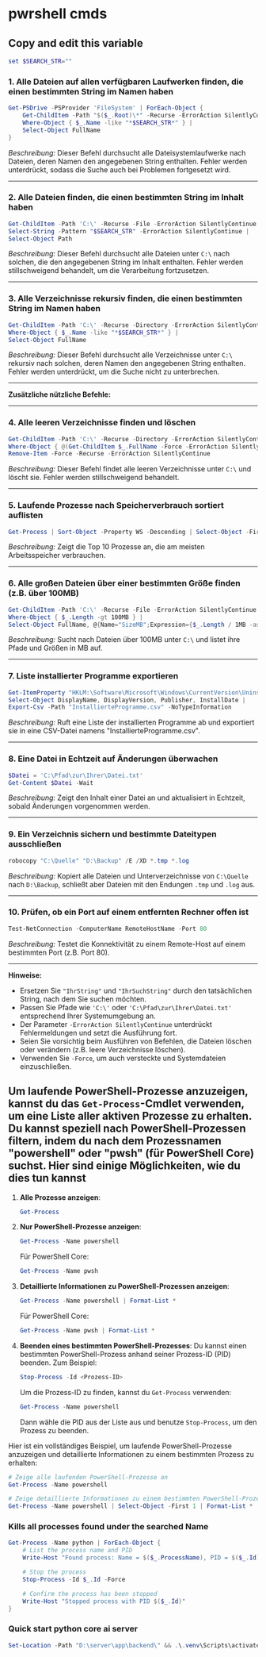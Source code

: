 # pwrshell cmds

## Copy and edit this variable

```powershell
set $SEARCH_STR=""
```

### **1. Alle Dateien auf allen verfügbaren Laufwerken finden, die einen bestimmten String im Namen haben**

```powershell
Get-PSDrive -PSProvider 'FileSystem' | ForEach-Object {
    Get-ChildItem -Path "$($_.Root)\*" -Recurse -ErrorAction SilentlyContinue -Force |
    Where-Object { $_.Name -like "*$SEARCH_STR*" } |
    Select-Object FullName
}
```

_Beschreibung:_ Dieser Befehl durchsucht alle Dateisystemlaufwerke nach Dateien, deren Namen den angegebenen String enthalten. Fehler werden unterdrückt, sodass die Suche auch bei Problemen fortgesetzt wird.

---

### **2. Alle Dateien finden, die einen bestimmten String im Inhalt haben**

```powershell
Get-ChildItem -Path 'C:\' -Recurse -File -ErrorAction SilentlyContinue -Force |
Select-String -Pattern "$SEARCH_STR" -ErrorAction SilentlyContinue |
Select-Object Path
```

_Beschreibung:_ Dieser Befehl durchsucht alle Dateien unter `C:\` nach solchen, die den angegebenen String im Inhalt enthalten. Fehler werden stillschweigend behandelt, um die Verarbeitung fortzusetzen.

---

### **3. Alle Verzeichnisse rekursiv finden, die einen bestimmten String im Namen haben**

```powershell
Get-ChildItem -Path 'C:\' -Recurse -Directory -ErrorAction SilentlyContinue -Force |
Where-Object { $_.Name -like "*$SEARCH_STR*" } |
Select-Object FullName
```

_Beschreibung:_ Dieser Befehl durchsucht alle Verzeichnisse unter `C:\` rekursiv nach solchen, deren Namen den angegebenen String enthalten. Fehler werden unterdrückt, um die Suche nicht zu unterbrechen.

---

**Zusätzliche nützliche Befehle:**

---

### **4. Alle leeren Verzeichnisse finden und löschen**

```powershell
Get-ChildItem -Path 'C:\' -Recurse -Directory -ErrorAction SilentlyContinue -Force |
Where-Object { @(Get-ChildItem $_.FullName -Force -ErrorAction SilentlyContinue).Count -eq 0 } |
Remove-Item -Force -Recurse -ErrorAction SilentlyContinue
```

_Beschreibung:_ Dieser Befehl findet alle leeren Verzeichnisse unter `C:\` und löscht sie. Fehler werden stillschweigend behandelt.

---

### **5. Laufende Prozesse nach Speicherverbrauch sortiert auflisten**

```powershell
Get-Process | Sort-Object -Property WS -Descending | Select-Object -First 10
```

_Beschreibung:_ Zeigt die Top 10 Prozesse an, die am meisten Arbeitsspeicher verbrauchen.

---

### **6. Alle großen Dateien über einer bestimmten Größe finden (z.B. über 100MB)**

```powershell
Get-ChildItem -Path 'C:\' -Recurse -File -ErrorAction SilentlyContinue -Force |
Where-Object { $_.Length -gt 100MB } |
Select-Object FullName, @{Name="SizeMB";Expression={$_.Length / 1MB -as [int]}}
```

_Beschreibung:_ Sucht nach Dateien über 100MB unter `C:\` und listet ihre Pfade und Größen in MB auf.

---

### **7. Liste installierter Programme exportieren**

```powershell
Get-ItemProperty "HKLM:\Software\Microsoft\Windows\CurrentVersion\Uninstall\*" -ErrorAction SilentlyContinue |
Select-Object DisplayName, DisplayVersion, Publisher, InstallDate |
Export-Csv -Path "InstallierteProgramme.csv" -NoTypeInformation
```

_Beschreibung:_ Ruft eine Liste der installierten Programme ab und exportiert sie in eine CSV-Datei namens "InstallierteProgramme.csv".

---

### **8. Eine Datei in Echtzeit auf Änderungen überwachen**

```powershell
$Datei = 'C:\Pfad\zur\Ihrer\Datei.txt'
Get-Content $Datei -Wait
```

_Beschreibung:_ Zeigt den Inhalt einer Datei an und aktualisiert in Echtzeit, sobald Änderungen vorgenommen werden.

---

### **9. Ein Verzeichnis sichern und bestimmte Dateitypen ausschließen**

```powershell
robocopy "C:\Quelle" "D:\Backup" /E /XD *.tmp *.log
```

_Beschreibung:_ Kopiert alle Dateien und Unterverzeichnisse von `C:\Quelle` nach `D:\Backup`, schließt aber Dateien mit den Endungen `.tmp` und `.log` aus.

---

### **10. Prüfen, ob ein Port auf einem entfernten Rechner offen ist**

```powershell
Test-NetConnection -ComputerName RemoteHostName -Port 80
```

_Beschreibung:_ Testet die Konnektivität zu einem Remote-Host auf einem bestimmten Port (z.B. Port 80).

---

**Hinweise:**

- Ersetzen Sie `"IhrString"` und `"IhrSuchString"` durch den tatsächlichen String, nach dem Sie suchen möchten.
- Passen Sie Pfade wie `'C:\'` oder `'C:\Pfad\zur\Ihrer\Datei.txt'` entsprechend Ihrer Systemumgebung an.
- Der Parameter `-ErrorAction SilentlyContinue` unterdrückt Fehlermeldungen und setzt die Ausführung fort.
- Seien Sie vorsichtig beim Ausführen von Befehlen, die Dateien löschen oder verändern (z.B. leere Verzeichnisse löschen).
- Verwenden Sie `-Force`, um auch versteckte und Systemdateien einzuschließen.

## Um laufende PowerShell-Prozesse anzuzeigen, kannst du das `Get-Process`-Cmdlet verwenden, um eine Liste aller aktiven Prozesse zu erhalten. Du kannst speziell nach PowerShell-Prozessen filtern, indem du nach dem Prozessnamen "powershell" oder "pwsh" (für PowerShell Core) suchst. Hier sind einige Möglichkeiten, wie du dies tun kannst

1. **Alle Prozesse anzeigen**:

   ```powershell
   Get-Process
   ```

2. **Nur PowerShell-Prozesse anzeigen**:

   ```powershell
   Get-Process -Name powershell
   ```

   Für PowerShell Core:

   ```powershell
   Get-Process -Name pwsh
   ```

3. **Detaillierte Informationen zu PowerShell-Prozessen anzeigen**:

   ```powershell
   Get-Process -Name powershell | Format-List *
   ```

   Für PowerShell Core:

   ```powershell
   Get-Process -Name pwsh | Format-List *
   ```

4. **Beenden eines bestimmten PowerShell-Prozesses**:
   Du kannst einen bestimmten PowerShell-Prozess anhand seiner Prozess-ID (PID) beenden. Zum Beispiel:

   ```powershell
   Stop-Process -Id <Prozess-ID>
   ```

   Um die Prozess-ID zu finden, kannst du `Get-Process` verwenden:

   ```powershell
   Get-Process -Name powershell
   ```

   Dann wähle die PID aus der Liste aus und benutze `Stop-Process`, um den Prozess zu beenden.

Hier ist ein vollständiges Beispiel, um laufende PowerShell-Prozesse anzuzeigen und detaillierte Informationen zu einem bestimmten Prozess zu erhalten:

```powershell
# Zeige alle laufenden PowerShell-Prozesse an
Get-Process -Name powershell

# Zeige detaillierte Informationen zu einem bestimmten PowerShell-Prozess an (zum Beispiel dem ersten in der Liste)
Get-Process -Name powershell | Select-Object -First 1 | Format-List *
```

### Kills all processes found under the searched Name

```powershell
Get-Process -Name python | ForEach-Object {
    # List the process name and PID
    Write-Host "Found process: Name = $($_.ProcessName), PID = $($_.Id)"

    # Stop the process
    Stop-Process -Id $_.Id -Force

    # Confirm the process has been stopped
    Write-Host "Stopped process with PID $($_.Id)"
}
```

### Quick start python core ai server

```powershell
Set-Location -Path "D:\server\app\backend\" && .\.venv\Scripts\activate && fastapi dev "app\main.py"
```
